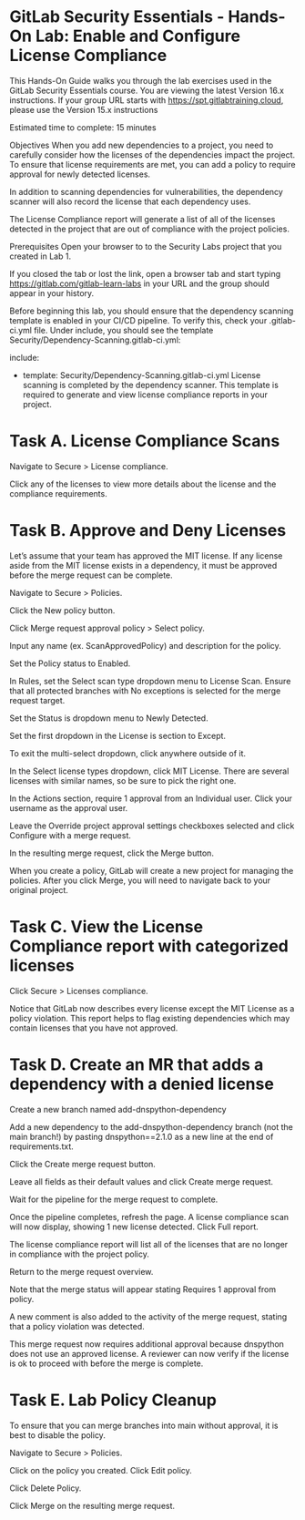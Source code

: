 # GitLab Security Essentials - Hands-On Lab: Enable and Configure License Compliance
This Hands-On Guide walks you through the lab exercises used in the GitLab Security Essentials course.
You are viewing the latest Version 16.x instructions. If your group URL starts with https://spt.gitlabtraining.cloud, please use the Version 15.x instructions

Estimated time to complete: 15 minutes

Objectives
When you add new dependencies to a project, you need to carefully consider how the licenses of the dependencies impact the project. To ensure that license requirements are met, you can add a policy to require approval for newly detected licenses.

In addition to scanning dependencies for vulnerabilities, the dependency scanner will also record the license that each dependency uses.

The License Compliance report will generate a list of all of the licenses detected in the project that are out of compliance with the project policies.

Prerequisites
Open your browser to to the Security Labs project that you created in Lab 1.

If you closed the tab or lost the link, open a browser tab and start typing https://gitlab.com/gitlab-learn-labs in your URL and the group should appear in your history.

Before beginning this lab, you should ensure that the dependency scanning template is enabled in your CI/CD pipeline. To verify this, check your .gitlab-ci.yml file. Under include, you should see the template Security/Dependency-Scanning.gitlab-ci.yml:

include:
- template: Security/Dependency-Scanning.gitlab-ci.yml
License scanning is completed by the dependency scanner. This template is required to generate and view license compliance reports in your project.



# Task A. License Compliance Scans
Navigate to Secure > License compliance.

Click any of the licenses to view more details about the license and the compliance requirements.



# Task B. Approve and Deny Licenses
Let’s assume that your team has approved the MIT license. If any license aside from the MIT license exists in a dependency, it must be approved before the merge request can be complete.

Navigate to Secure > Policies.

Click the New policy button.

Click Merge request approval policy > Select policy.

Input any name (ex. ScanApprovedPolicy) and description for the policy.

Set the Policy status to Enabled.

In Rules, set the Select scan type dropdown menu to License Scan. Ensure that all protected branches with No exceptions is selected for the merge request target.

Set the Status is dropdown menu to Newly Detected.

Set the first dropdown in the License is section to Except.

To exit the multi-select dropdown, click anywhere outside of it.

In the Select license types dropdown, click MIT License. There are several licenses with similar names, so be sure to pick the right one.

In the Actions section, require 1 approval from an Individual user. Click your username as the approval user.

Leave the Override project approval settings checkboxes selected and click Configure with a merge request.

In the resulting merge request, click the Merge button.

When you create a policy, GitLab will create a new project for managing the policies. After you click Merge, you will need to navigate back to your original project.



# Task C. View the License Compliance report with categorized licenses
Click Secure > Licenses compliance.

Notice that GitLab now describes every license except the MIT License as a policy violation. This report helps to flag existing dependencies which may contain licenses that you have not approved.



# Task D. Create an MR that adds a dependency with a denied license
Create a new branch named add-dnspython-dependency

Add a new dependency to the add-dnspython-dependency branch (not the main branch!) by pasting dnspython==2.1.0 as a new line at the end of requirements.txt.

Click the Create merge request button.

Leave all fields as their default values and click Create merge request.

Wait for the pipeline for the merge request to complete.

Once the pipeline completes, refresh the page. A license compliance scan will now display, showing 1 new license detected. Click Full report.

The license compliance report will list all of the licenses that are no longer in compliance with the project policy.

Return to the merge request overview.

Note that the merge status will appear stating Requires 1 approval from policy.

A new comment is also added to the activity of the merge request, stating that a policy violation was detected.

This merge request now requires additional approval because dnspython does not use an approved license. A reviewer can now verify if the license is ok to proceed with before the merge is complete.



# Task E. Lab Policy Cleanup
To ensure that you can merge branches into main without approval, it is best to disable the policy.

Navigate to Secure > Policies.

Click on the policy you created. Click Edit policy.

Click Delete Policy.

Click Merge on the resulting merge request.

